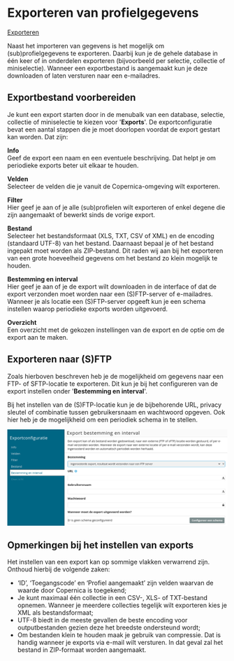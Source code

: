 # Exporteren van profielgegevens
[Exporteren](https://www.youtube.com/watch?v=gCUCi4kWG04)

Naast het importeren van gegevens is het mogelijk om (sub)profielgegevens te exporteren. Daarbij kun je de gehele database in één keer of in onderdelen exporteren (bijvoorbeeld per selectie, collectie of miniselectie). Wanneer een exportbestand is aangemaakt kun je deze downloaden of laten versturen naar een e-mailadres.

## Exportbestand voorbereiden
Je kunt een export starten door in de menubalk van een database, selectie, collectie of miniselectie te kiezen voor '**Exports**'. De exportconfiguratie bevat een aantal stappen die je moet doorlopen voordat de export gestart kan worden. Dat zijn:

**Info**  
Geef de export een naam en een eventuele beschrijving. Dat helpt je om periodieke exports beter uit elkaar te houden.

**Velden**  
Selecteer de velden die je vanuit de Copernica-omgeving wilt exporteren.

**Filter**  
Hier geef je aan of je alle (sub)profielen wilt exporteren of enkel degene die zijn aangemaakt of bewerkt sinds de vorige export.

**Bestand**  
Selecteer het bestandsformaat (XLS, TXT, CSV of XML) en de encoding (standaard UTF-8) van het bestand. Daarnaast bepaal je of het bestand ingepakt moet worden als ZIP-bestand. Dit raden wij aan bij het exporteren van een grote hoeveelheid gegevens om het bestand zo klein mogelijk te houden.

**Bestemming en interval**  
Hier geef je aan of je de export wilt downloaden in de interface of dat de export verzonden moet worden naar een (S)FTP-server of e-mailadres. Wanneer je als locatie een (S)FTP-server opgeeft kun je een schema instellen waarop periodieke exports worden uitgevoerd.

**Overzicht**  
Een overzicht met de gekozen instellingen van de export en de optie om de export aan te maken.

## Exporteren naar (S)FTP
Zoals hierboven beschreven heb je de mogelijkheid om gegevens naar een FTP- of SFTP-locatie te exporteren. Dit kun je bij het configureren van de export instellen onder '**Bestemming en interval**'. 

Bij het instellen van de (S)FTP-locatie kun je de bijbehorende URL, privacy sleutel of combinatie tussen gebruikersnaam en wachtwoord opgeven. Ook hier heb je de mogelijkheid om een periodiek schema in te stellen.

![Bestemming en interval](../images/nl/export_bestemminginterval.png)

## Opmerkingen bij het instellen van exports
Het instellen van een export kan op sommige vlakken verwarrend zijn. Onthoud hierbij de volgende zaken:

* ‘ID’, ‘Toegangscode’ en ‘Profiel aangemaakt’ zijn velden waarvan de waarde door Copernica is toegekend;
* Je kunt maximaal één collectie in een CSV-, XLS- of TXT-bestand opnemen. Wanneer je meerdere collecties tegelijk wilt exporteren kies je XML als bestandsformaat;
* UTF-8 biedt in de meeste gevallen de beste encoding voor outputbestanden gezien deze het breedste ondersteund wordt;
* Om bestanden klein te houden maak je gebruik van compressie. Dat is handig wanneer je exports via e-mail wilt versturen. In dat geval zal het bestand in ZIP-formaat worden aangemaakt.

